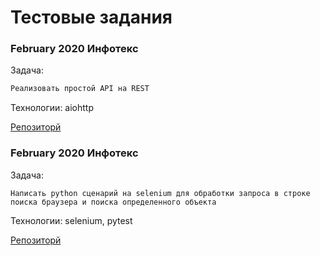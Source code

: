 # Тестовые задания


### February 2020 Инфотекс
Задача:
```sh
Реализовать простой API на REST 
```
Технологии:
aiohttp

[Репозиторй](https://github.com/Azaze1l/infotecs_backend_task)

### February 2020 Инфотекс
Задача:
```
Написать python сценарий на selenium для обработки запроса в строке поиска браузера и поиска определенного объекта
```
Технологии:
selenium, pytest

[Репозиторй](https://github.com/Azaze1l/infotecs_autotest_task)
